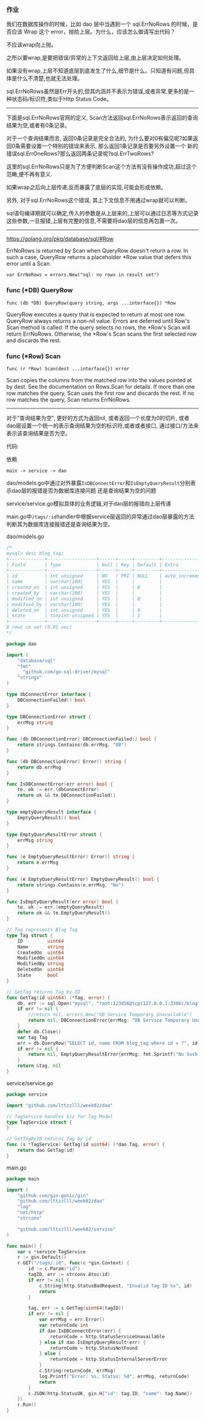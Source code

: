 
### 作业

我们在数据库操作的时候，比如 dao 层中当遇到一个 sql.ErrNoRows 的时候，是否应该 Wrap 这个 error，抛给上层。为什么，应该怎么做请写出代码？


不应该wrap向上抛。

之所以要wrap,是要把错误/异常的上下文返回给上层,由上层决定如何处理。

如果没有wrap,上层不知道底层到底发生了什么,细节是什么。只知道有问题,但具体是什么不清楚,也就无法处理。

sql.ErrNoRows虽然是Err开头的,但其内涵并不表示为错误,或者异常,更多的是一种状态码/标识符,类似于Http Status Code。

---

下面是sql.ErrNoRows官网的定义, Scan方法返回sql.ErrNoRows表示返回的查询结果为空,或者有0条记录。

对于一个查询结果而言, 返回0条记录是完全合法的, 为什么要对0有偏见呢?如果返回0条需要设置一个特别的错误来表示, 那么返回1条记录是否要另外设置一个
新的错误sql.ErrOneRows?那么返回两条记录呢?sql.ErrTwoRows?

这里的sql.ErrNoRows只是为了方便判断Scan这个方法有没有操作成功,超过这个范畴,便不再有意义.

如果wrap之后向上层传递,反而暴露了底层的实现,可能会形成依赖。

另外, 对于sql.ErrNoRows这个错误, 其上下文信息不用通过wrap就可以判断。

sql语句编译期就可以确定,传入的参数是从上层来的,上层可以通过日志等方式记录这些参数,一旦报错,上层有完整的信息,不需要将dao层的信息再包裹一次。

---

https://golang.org/pkg/database/sql/#Row


ErrNoRows is returned by Scan when QueryRow doesn't return a row. In such a case, QueryRow returns a placeholder *Row value that defers this error until a Scan.

```golang
var ErrNoRows = errors.New("sql: no rows in result set")
```

### func (*DB) QueryRow

```golang
func (db *DB) QueryRow(query string, args ...interface{}) *Row
```

QueryRow executes a query that is expected to return at most one row. QueryRow always returns a non-nil value. Errors are deferred until Row's Scan method is called. If the query selects no rows, the *Row's Scan will return ErrNoRows. Otherwise, the *Row's Scan scans the first selected row and discards the rest.


### func (*Row) Scan

```golang
func (r *Row) Scan(dest ...interface{}) error
```

Scan copies the columns from the matched row into the values pointed at by dest. See the documentation on Rows.Scan for details. If more than one row matches the query, Scan uses the first row and discards the rest. If no row matches the query, Scan returns ErrNoRows.

---


对于"查询结果为空", 更好的方式为返回nil, 或者返回一个长度为0的切片, 或者dao层设置一个统一的表示查询结果为空的标识符,或者或者接口,
通过接口/方法来表示该查询结果是否为空。


代码:

依赖
```golang
main -> service -> dao
```


dao/models.go中通过对外暴露```IsDBConnectError```和```IsEmptyQueryResult```分别表示dao层的报错是否为数据库连接问题
还是查询结果为空的问题


service/service.go模拟具体的业务逻辑,对于dao层的报错向上层传递

main.go中```/tags/:id```handler中根据service层返回的异常通过dao层暴露的方法判断其为数据库连接报错还是查询结果为空。


dao/models.go
```go
/*
mysql> desc blog_tag;
+-------------+------------------+------+-----+---------+----------------+
| Field       | Type             | Null | Key | Default | Extra          |
+-------------+------------------+------+-----+---------+----------------+
| id          | int unsigned     | NO   | PRI | NULL    | auto_increment |
| name        | varchar(100)     | YES  |     |         |                |
| created_on  | int unsigned     | YES  |     | 0       |                |
| created_by  | varchar(100)     | YES  |     |         |                |
| modified_on | int unsigned     | YES  |     | 0       |                |
| modified_by | varchar(100)     | YES  |     |         |                |
| deleted_on  | int unsigned     | YES  |     | 0       |                |
| state       | tinyint unsigned | YES  |     | 1       |                |
+-------------+------------------+------+-----+---------+----------------+
8 rows in set (0.01 sec)
*/

package dao

import (
	"database/sql"
	"fmt"
	_ "github.com/go-sql-driver/mysql"
	"strings"
)

type dbConnectError interface {
	DBConnectionFailed() bool
}

type DBConnectionError struct {
	errMsg string
}

func (db DBConnectionError) DBConnectionFailed() bool {
	return strings.Contains(db.errMsg, "DB")
}

func (db DBConnectionError) Error() string {
	return db.errMsg
}

func IsDBConnectError(err error) bool {
	te, ok := err.(dbConnectError)
	return ok && te.DBConnectionFailed()
}

type emptyQueryResult interface {
	EmptyQueryResult() bool
}

type EmptyQueryResultError struct {
	errMsg string
}

func (e EmptyQueryResultError) Error() string {
	return e.errMsg
}

func (e EmptyQueryResultError) EmptyQueryResult() bool {
	return strings.Contains(e.errMsg, "No")
}

func IsEmptyQueryResult(err error) bool {
	te, ok := err.(emptyQueryResult)
	return ok && te.EmptyQueryResult()
}

// Tag represents Blog Tag
type Tag struct {
	ID         uint64
	Name       string
	CreatedOn  uint64
	ModifiedOn uint64
	ModifiedBy string
	DeletedOn  uint64
	State      bool
}

// GetTag returns Tag by ID
func GetTag(id uint64) (*Tag, error) {
	db, err := sql.Open("mysql", "root:123456@tcp(127.0.0.1:3306)/blog")
	if err != nil {
		//return nil, errors.New("DB Service Temporary Unavailable")
		return nil, DBConnectionError{errMsg: "DB Service Temporary Unavailable"}
	}
	defer db.Close()
	var tag Tag
	err = db.QueryRow("SELECT id, name FROM blog_tag where id = ?", id).Scan(&tag.ID, &tag.Name)
	if err != nil {
		return nil, EmptyQueryResultError{errMsg: fmt.Sprintf("No Such Tag(%d)", id)}
	}
	return &tag, nil
}
```



service/service.go
```go
package service

import "github.com/lttzzlll/week02/dao"

// TagService handles biz for Tag Model
type TagService struct {
}

// GetTagByID returns Tag by id
func (s *TagService) GetTag(id uint64) (*dao.Tag, error) {
	return dao.GetTag(id)
}

```

main.go

```go
package main

import (
	"github.com/gin-gonic/gin"
	"github.com/lttzzlll/week02/dao"
	"log"
	"net/http"
	"strconv"

	"github.com/lttzzlll/week02/service"
)

func main() {
	var s *service.TagService
	r := gin.Default()
	r.GET("/tags/:id", func(c *gin.Context) {
		id := c.Param("id")
		tagID, err := strconv.Atoi(id)
		if err != nil {
			c.String(http.StatusBadRequest, "Invalid Tag ID %s", id)
			return
		}

		tag, err := s.GetTag(uint64(tagID))
		if err != nil {
			var errMsg = err.Error()
			var returnCode int
			if dao.IsDBConnectError(err) {
				returnCode = http.StatusServiceUnavailable
			} else if dao.IsEmptyQueryResult(err) {
				returnCode = http.StatusNotFound
			} else {
				returnCode = http.StatusInternalServerError
			}
			c.String(returnCode, errMsg)
			log.Printf("Error: %s, Status: %d", errMsg, returnCode)
			return
		}
		c.JSON(http.StatusOK, gin.H{"id": tag.ID, "name": tag.Name})
	})
	r.Run()
}

```
